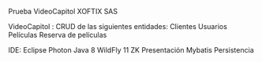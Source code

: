 Prueba VideoCapitol XOFTIX SAS

VideoCapitol :
CRUD de las siguientes entidades:
Clientes
Usuarios
Películas
Reserva de películas

IDE: Eclipse Photon
Java 8
WildFly 11 
ZK Presentación
Mybatis Persistencia

